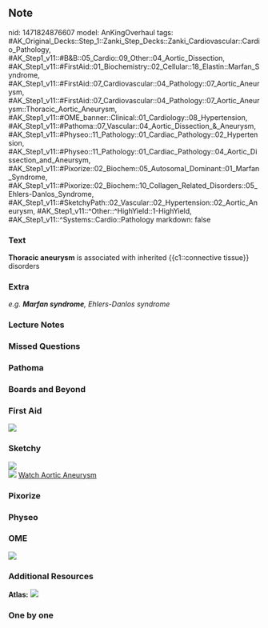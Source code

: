 ## Note
nid: 1471824876607
model: AnKingOverhaul
tags: #AK_Original_Decks::Step_1::Zanki_Step_Decks::Zanki_Cardiovascular::Cardio_Pathology, #AK_Step1_v11::#B&B::05_Cardio::09_Other::04_Aortic_Dissection, #AK_Step1_v11::#FirstAid::01_Biochemistry::02_Cellular::18_Elastin::Marfan_Syndrome, #AK_Step1_v11::#FirstAid::07_Cardiovascular::04_Pathology::07_Aortic_Aneurysm, #AK_Step1_v11::#FirstAid::07_Cardiovascular::04_Pathology::07_Aortic_Aneurysm::Thoracic_Aortic_Aneurysm, #AK_Step1_v11::#OME_banner::Clinical::01_Cardiology::08_Hypertension, #AK_Step1_v11::#Pathoma::07_Vascular::04_Aortic_Dissection_&_Aneurysm, #AK_Step1_v11::#Physeo::11_Pathology::01_Cardiac_Pathology::02_Hypertension, #AK_Step1_v11::#Physeo::11_Pathology::01_Cardiac_Pathology::04_Aortic_Dissection_and_Aneursym, #AK_Step1_v11::#Pixorize::02_Biochem::05_Autosomal_Dominant::01_Marfan_Syndrome, #AK_Step1_v11::#Pixorize::02_Biochem::10_Collagen_Related_Disorders::05_Ehlers-Danlos_Syndrome, #AK_Step1_v11::#SketchyPath::02_Vascular::02_Hypertension::02_Aortic_Aneurysm, #AK_Step1_v11::^Other::^HighYield::1-HighYield, #AK_Step1_v11::^Systems::Cardio::Pathology
markdown: false

### Text
<div>
  <div>
    <b>Thoracic aneurysm</b> is associated with inherited
    {{c1::connective tissue}} disorders
  </div>
</div>

### Extra
<i>e.g. <b>Marfan syndrome</b>, Ehlers-Danlos syndrome</i>

### Lecture Notes


### Missed Questions


### Pathoma


### Boards and Beyond


### First Aid
<img src="tmpdarFbY.png">

### Sketchy
<div><img src=
"SketchyMedical%202019-12-22%2017-20-20_1566160514431.jpg" class=
"resizer"></div><img src=
"Zoverall%20picture%20(9)_1566160514431.jpg" class="resizer">
<a href=
"https://dashboard.sketchy.com/study/medical/courses/medical-pathophysiology/units/medical-pathophysiology-vascular/videos/medical-pathophysiology-vascular-hypertension-aortic-aneurysm?utm_source=anki&utm_medium=partnership&utm_campaign=february_update&utm_content=medical">
Watch Aortic Aneurysm</a>

### Pixorize


### Physeo


### OME
<div class="ome-widget">
  <a href=
  "https://onlinemeded.org/spa/cardiology/hypertension/acquire?ref=anki">
  <img src="_OME_AnkiFlashcards_Lesson_1.png"></a>
</div>

### Additional Resources
<b>Atlas:</b> <img src="tmpfMOAOh.png">

### One by one

